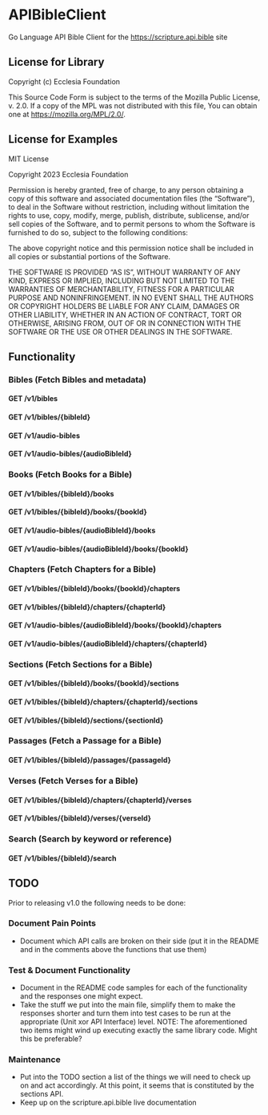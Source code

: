 # APIBibleClient

Go Language API Bible Client for the https://scripture.api.bible site

## License for Library

Copyright (c) Ecclesia Foundation

This Source Code Form is subject to the terms of the Mozilla Public
License, v. 2.0. If a copy of the MPL was not distributed with this
file, You can obtain one at https://mozilla.org/MPL/2.0/.

## License for Examples

MIT License

Copyright 2023 Ecclesia Foundation

Permission is hereby granted, free of charge, to any person obtaining a copy of this software and associated documentation files (the “Software”), to deal in the Software without restriction, including without limitation the rights to use, copy, modify, merge, publish, distribute, sublicense, and/or sell copies of the Software, and to permit persons to whom the Software is furnished to do so, subject to the following conditions:

The above copyright notice and this permission notice shall be included in all copies or substantial portions of the Software.

THE SOFTWARE IS PROVIDED “AS IS”, WITHOUT WARRANTY OF ANY KIND, EXPRESS OR IMPLIED, INCLUDING BUT NOT LIMITED TO THE WARRANTIES OF MERCHANTABILITY, FITNESS FOR A PARTICULAR PURPOSE AND NONINFRINGEMENT. IN NO EVENT SHALL THE AUTHORS OR COPYRIGHT HOLDERS BE LIABLE FOR ANY CLAIM, DAMAGES OR OTHER LIABILITY, WHETHER IN AN ACTION OF CONTRACT, TORT OR OTHERWISE, ARISING FROM, OUT OF OR IN CONNECTION WITH THE SOFTWARE OR THE USE OR OTHER DEALINGS IN THE SOFTWARE.

## Functionality
### Bibles (Fetch Bibles and metadata)
#### GET /v1/bibles
#### GET /v1/bibles/{bibleId}
#### GET /v1/audio-bibles
#### GET /v1/audio-bibles/{audioBibleId}
### Books (Fetch Books for a Bible)
#### GET /v1/bibles/{bibleId}/books
#### GET /v1/bibles/{bibleId}/books/{bookId}
#### GET /v1/audio-bibles/{audioBibleId}/books
#### GET /v1/audio-bibles/{audioBibleId}/books/{bookId}
### Chapters (Fetch Chapters for a Bible)
#### GET /v1/bibles/{bibleId}/books/{bookId}/chapters
#### GET /v1/bibles/{bibleId}/chapters/{chapterId}
#### GET /v1/audio-bibles/{audioBibleId}/books/{bookId}/chapters
#### GET /v1/audio-bibles/{audioBibleId}/chapters/{chapterId}
### Sections (Fetch Sections for a Bible)
#### GET /v1/bibles/{bibleId}/books/{bookId}/sections
#### GET /v1/bibles/{bibleId}/chapters/{chapterId}/sections
#### GET /v1/bibles/{bibleId}/sections/{sectionId}
### Passages (Fetch a Passage for a Bible)
#### GET /v1/bibles/{bibleId}/passages/{passageId}
### Verses (Fetch Verses for a Bible)
#### GET /v1/bibles/{bibleId}/chapters/{chapterId}/verses
#### GET /v1/bibles/{bibleId}/verses/{verseId}
### Search (Search by keyword or reference)
#### GET /v1/bibles/{bibleId}/search
## TODO
Prior to releasing v1.0 the following needs to be done:
### Document Pain Points
- Document which API calls are broken on their side (put it in the README and in the comments above the functions that use them)
### Test & Document Functionality
- Document in the README code samples for each of the functionality and the responses one might expect.
- Take the stuff we put into the main file, simplify them to make the responses shorter and turn them into test cases to be run at the appropriate (Unit xor API Interface) level.
NOTE: The aforementioned two items might wind up executing exactly the same library code. Might this be preferable?
### Maintenance
- Put into the TODO section a list of the things we will need to check up on and act accordingly. At this point, it seems that is constituted by the sections API.
- Keep up on the scripture.api.bible live documentation
